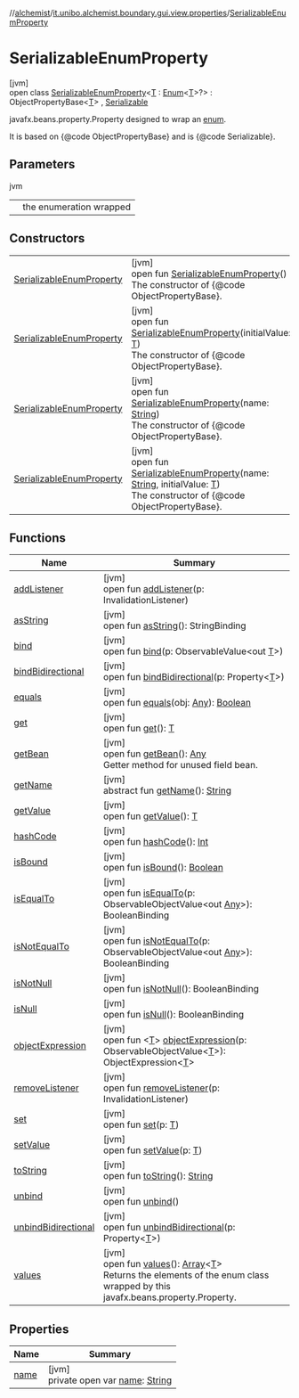 //[alchemist](../../../index.md)/[it.unibo.alchemist.boundary.gui.view.properties](../index.md)/[SerializableEnumProperty](index.md)

# SerializableEnumProperty

[jvm]\
open class [SerializableEnumProperty](index.md)<[T](index.md) : [Enum](https://docs.oracle.com/javase/8/docs/api/java/lang/Enum.html)<[T](https://docs.oracle.com/javase/8/docs/api/java/util/function/BiConsumer.html)>?> : ObjectPropertyBase<[T](https://docs.oracle.com/javase/8/docs/api/java/util/function/BiConsumer.html)> , [Serializable](https://docs.oracle.com/javase/8/docs/api/java/io/Serializable.html)

javafx.beans.property.Property designed to wrap an [enum](https://docs.oracle.com/javase/8/docs/api/java/lang/Enum.html). 

 It is based on {@code ObjectPropertyBase} and is {@code Serializable}.

## Parameters

jvm

| | |
|---|---|
| <T> | the enumeration wrapped |

## Constructors

| | |
|---|---|
| [SerializableEnumProperty](-serializable-enum-property.md) | [jvm]<br>open fun [SerializableEnumProperty](-serializable-enum-property.md)()<br>The constructor of {@code ObjectPropertyBase}. |
| [SerializableEnumProperty](-serializable-enum-property.md) | [jvm]<br>open fun [SerializableEnumProperty](-serializable-enum-property.md)(initialValue: [T](https://docs.oracle.com/javase/8/docs/api/java/util/function/BiConsumer.html))<br>The constructor of {@code ObjectPropertyBase}. |
| [SerializableEnumProperty](-serializable-enum-property.md) | [jvm]<br>open fun [SerializableEnumProperty](-serializable-enum-property.md)(name: [String](https://docs.oracle.com/javase/8/docs/api/java/lang/String.html))<br>The constructor of {@code ObjectPropertyBase}. |
| [SerializableEnumProperty](-serializable-enum-property.md) | [jvm]<br>open fun [SerializableEnumProperty](-serializable-enum-property.md)(name: [String](https://docs.oracle.com/javase/8/docs/api/java/lang/String.html), initialValue: [T](https://docs.oracle.com/javase/8/docs/api/java/util/function/BiConsumer.html))<br>The constructor of {@code ObjectPropertyBase}. |

## Functions

| Name | Summary |
|---|---|
| [addListener](index.md#-511801938%2FFunctions%2F-267951372) | [jvm]<br>open fun [addListener](index.md#-511801938%2FFunctions%2F-267951372)(p: InvalidationListener) |
| [asString](index.md#-1664924783%2FFunctions%2F-267951372) | [jvm]<br>open fun [asString](index.md#-1664924783%2FFunctions%2F-267951372)(): StringBinding |
| [bind](index.md#1615523349%2FFunctions%2F-267951372) | [jvm]<br>open fun [bind](index.md#1615523349%2FFunctions%2F-267951372)(p: ObservableValue<out [T](https://docs.oracle.com/javase/8/docs/api/java/util/function/BiConsumer.html)>) |
| [bindBidirectional](index.md#-1943104152%2FFunctions%2F-267951372) | [jvm]<br>open fun [bindBidirectional](index.md#-1943104152%2FFunctions%2F-267951372)(p: Property<[T](https://docs.oracle.com/javase/8/docs/api/java/util/function/BiConsumer.html)>) |
| [equals](equals.md) | [jvm]<br>open fun [equals](equals.md)(obj: [Any](https://kotlinlang.org/api/latest/jvm/stdlib/kotlin/-any/index.html)): [Boolean](https://kotlinlang.org/api/latest/jvm/stdlib/kotlin/-boolean/index.html) |
| [get](index.md#1413784316%2FFunctions%2F-267951372) | [jvm]<br>open fun [get](index.md#1413784316%2FFunctions%2F-267951372)(): [T](https://docs.oracle.com/javase/8/docs/api/java/util/function/BiConsumer.html) |
| [getBean](get-bean.md) | [jvm]<br>open fun [getBean](get-bean.md)(): [Any](https://kotlinlang.org/api/latest/jvm/stdlib/kotlin/-any/index.html)<br>Getter method for unused field bean. |
| [getName](index.md#-1148459777%2FFunctions%2F-267951372) | [jvm]<br>abstract fun [getName](index.md#-1148459777%2FFunctions%2F-267951372)(): [String](https://docs.oracle.com/javase/8/docs/api/java/lang/String.html) |
| [getValue](index.md#1553832377%2FFunctions%2F-267951372) | [jvm]<br>open fun [getValue](index.md#1553832377%2FFunctions%2F-267951372)(): [T](https://docs.oracle.com/javase/8/docs/api/java/util/function/BiConsumer.html) |
| [hashCode](hash-code.md) | [jvm]<br>open fun [hashCode](hash-code.md)(): [Int](https://kotlinlang.org/api/latest/jvm/stdlib/kotlin/-int/index.html) |
| [isBound](index.md#-1318258914%2FFunctions%2F-267951372) | [jvm]<br>open fun [isBound](index.md#-1318258914%2FFunctions%2F-267951372)(): [Boolean](https://kotlinlang.org/api/latest/jvm/stdlib/kotlin/-boolean/index.html) |
| [isEqualTo](index.md#-25141901%2FFunctions%2F-267951372) | [jvm]<br>open fun [isEqualTo](index.md#-25141901%2FFunctions%2F-267951372)(p: ObservableObjectValue<out [Any](https://kotlinlang.org/api/latest/jvm/stdlib/kotlin/-any/index.html)>): BooleanBinding |
| [isNotEqualTo](index.md#-1118016794%2FFunctions%2F-267951372) | [jvm]<br>open fun [isNotEqualTo](index.md#-1118016794%2FFunctions%2F-267951372)(p: ObservableObjectValue<out [Any](https://kotlinlang.org/api/latest/jvm/stdlib/kotlin/-any/index.html)>): BooleanBinding |
| [isNotNull](index.md#2110311638%2FFunctions%2F-267951372) | [jvm]<br>open fun [isNotNull](index.md#2110311638%2FFunctions%2F-267951372)(): BooleanBinding |
| [isNull](index.md#-891486685%2FFunctions%2F-267951372) | [jvm]<br>open fun [isNull](index.md#-891486685%2FFunctions%2F-267951372)(): BooleanBinding |
| [objectExpression](index.md#634092268%2FFunctions%2F-267951372) | [jvm]<br>open fun <[T](index.md#634092268%2FFunctions%2F-267951372)> [objectExpression](index.md#634092268%2FFunctions%2F-267951372)(p: ObservableObjectValue<[T](https://docs.oracle.com/javase/8/docs/api/java/util/function/BiConsumer.html)>): ObjectExpression<[T](https://docs.oracle.com/javase/8/docs/api/java/util/function/BiConsumer.html)> |
| [removeListener](index.md#876250459%2FFunctions%2F-267951372) | [jvm]<br>open fun [removeListener](index.md#876250459%2FFunctions%2F-267951372)(p: InvalidationListener) |
| [set](index.md#230179262%2FFunctions%2F-267951372) | [jvm]<br>open fun [set](index.md#230179262%2FFunctions%2F-267951372)(p: [T](https://docs.oracle.com/javase/8/docs/api/java/util/function/BiConsumer.html)) |
| [setValue](index.md#1803825830%2FFunctions%2F-267951372) | [jvm]<br>open fun [setValue](index.md#1803825830%2FFunctions%2F-267951372)(p: [T](https://docs.oracle.com/javase/8/docs/api/java/util/function/BiConsumer.html)) |
| [toString](index.md#2128330268%2FFunctions%2F-267951372) | [jvm]<br>open fun [toString](index.md#2128330268%2FFunctions%2F-267951372)(): [String](https://docs.oracle.com/javase/8/docs/api/java/lang/String.html) |
| [unbind](index.md#513246258%2FFunctions%2F-267951372) | [jvm]<br>open fun [unbind](index.md#513246258%2FFunctions%2F-267951372)() |
| [unbindBidirectional](index.md#-595056977%2FFunctions%2F-267951372) | [jvm]<br>open fun [unbindBidirectional](index.md#-595056977%2FFunctions%2F-267951372)(p: Property<[T](https://docs.oracle.com/javase/8/docs/api/java/util/function/BiConsumer.html)>) |
| [values](values.md) | [jvm]<br>open fun [values](values.md)(): [Array](https://kotlinlang.org/api/latest/jvm/stdlib/kotlin/-array/index.html)<[T](https://docs.oracle.com/javase/8/docs/api/java/util/function/BiConsumer.html)><br>Returns the elements of the enum class wrapped by this javafx.beans.property.Property. |

## Properties

| Name | Summary |
|---|---|
| [name](name.md) | [jvm]<br>private open var [name](name.md): [String](https://docs.oracle.com/javase/8/docs/api/java/lang/String.html) |
